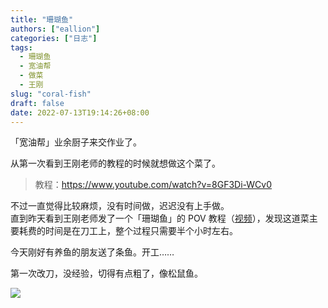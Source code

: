 ```yaml
---
title: "珊瑚鱼"
authors: ["eallion"]
categories: ["日志"]
tags: 
  - 珊瑚鱼
  - 宽油帮
  - 做菜
  - 王刚
slug: "coral-fish"
draft: false
date: 2022-07-13T19:14:26+08:00
---
```


「宽油帮」业余厨子来交作业了。  

从第一次看到王刚老师的教程的时候就想做这个菜了。  

> 教程：<https://www.youtube.com/watch?v=8GF3Di-WCv0>

不过一直觉得比较麻烦，没有时间做，迟迟没有上手做。  
直到昨天看到王刚老师发了一个「珊瑚鱼」的 POV 教程（[视频](https://www.youtube.com/watch?v=RO036m2jvK8)），发现这道菜主要耗费的时间是在刀工上，整个过程只需要半个小时左右。

今天刚好有养鱼的朋友送了条鱼。开工……  

第一次改刀，没经验，切得有点粗了，像松鼠鱼。  

![](https://images.eallion.com/images/2022/07/coral_fish.jpg)
